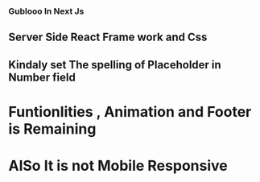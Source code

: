 ###  Gublooo In Next Js 
## Server Side React Frame work  and Css 

## Kindaly set The spelling of Placeholder in Number field

# Funtionlities , Animation and Footer is Remaining
# AlSo It is not Mobile Responsive 
